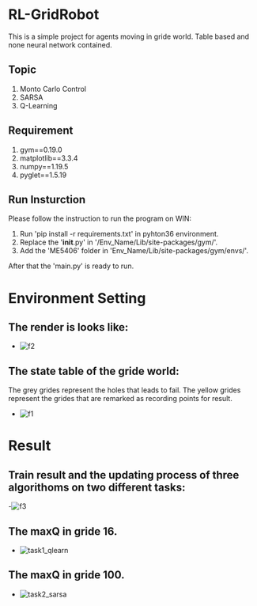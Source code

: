 # RL-GridRobot
This is a simple project for agents moving in gride world. Table based and none neural network contained.

## Topic
1. Monto Carlo Control
2. SARSA
3. Q-Learning

## Requirement
1. gym==0.19.0
2. matplotlib==3.3.4
3. numpy==1.19.5
4. pyglet==1.5.19

## Run Insturction
Please follow the instruction to run the program on WIN:
1. Run 'pip install -r requirements.txt' in pyhton36 environment.
2. Replace the '__init__.py' in '/Env_Name/Lib/site-packages/gym/'.
3. Add the 'ME5406' folder in 'Env_Name/Lib/site-packages/gym/envs/'.

After that the 'main.py' is ready to run.

# Environment Setting
## The render is looks like:
- ![f2](https://user-images.githubusercontent.com/76041828/136560019-cdec08a0-aab4-4ddc-8420-ea19107f3ee3.png)

## The state table of the gride world:
The grey grides represent the holes that leads to fail.
The yellow grides represent the grides that are remarked as recording points for result.
- ![f1](https://user-images.githubusercontent.com/76041828/136560036-87612544-121a-4117-9933-a901a7292777.png)

# Result
## Train result and the updating process of three algorithoms on two different tasks:
-![f3](https://user-images.githubusercontent.com/76041828/136559888-d4029d94-e051-41f1-836e-c03d83cf7610.png)
## The maxQ in gride 16.
- ![task1_qlearn](https://user-images.githubusercontent.com/76041828/136559808-4eab47f1-1829-48fc-827d-addc8e2f8e6f.png)
## The maxQ in gride 100.
- ![task2_sarsa](https://user-images.githubusercontent.com/76041828/136559828-9f713efe-5213-4569-96ee-9c61540e4254.png)

